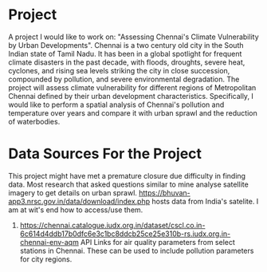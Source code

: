 # Project
A project I would like to work on: "Assessing Chennai's Climate Vulnerability by Urban Developments". Chennai is a two century old city in the South Indian state of Tamil Nadu. It has been in a global spotlight for frequent climate disasters in the past decade, with floods, droughts, severe heat, cyclones, and rising sea levels striking the city in close succession, compounded by pollution, and severe environmental degradation. The project will assess climate vulnerability for different regions of Metropolitan Chennai defined by their urban development characteristics. Specifically, I would like to perform a spatial analysis of Chennai's pollution and temperature over years and compare it with urban sprawl and the reduction of waterbodies.

# Data Sources For the Project
This project might have met a premature closure due difficulty in finding data. Most research that asked questions similar to mine analyse satellite imagery to get details on urban sprawl. https://bhuvan-app3.nrsc.gov.in/data/download/index.php hosts data from India's satelite. I am at wit's end how to access/use them.  

1. https://chennai.catalogue.iudx.org.in/dataset/cscl.co.in-6c614d4ddb17b0dfc6e3c1bc8ddcb25ce25e310b-rs.iudx.org.in-chennai-env-aqm
API Links for air quality parameters from select stations in Chennai. These can be used to include pollution parameters for city regions.

